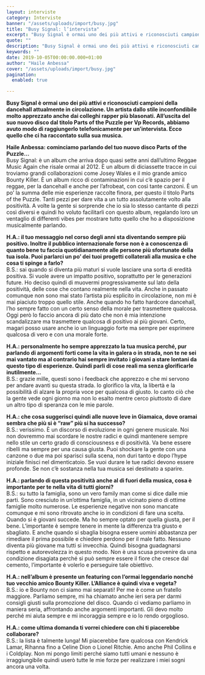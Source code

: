 ```yaml
---
layout: interviste
category: Interviste
banner: "/assets/uploads/import/busy.jpg"
title: "Busy Signal: l’intervista"
excerpt: "Busy Signal è ormai uno dei più attivi e riconosciuti campioni della dancehall attualmente in circolazione. Un artista dallo stile inconfondibile molto apprezzato anche dai colleghi rapper più blasonati. All’uscita del suo nuovo disco dal titolo Parts of the Puzzle per Vp Records, abbiamo avuto modo di raggiungerlo telefonicamente per un’intervista. Ecco quello che ci…"
quote: ""
description: "Busy Signal è ormai uno dei più attivi e riconosciuti campioni della dancehall attualmente in circolazione. Un artista dallo stile inconfondibile molto apprezzato anche dai colleghi rapper più blasonati. All’uscita del suo nuovo disco dal titolo Parts of the Puzzle per Vp Records, abbiamo avuto modo di raggiungerlo telefonicamente per un’intervista. Ecco quello che ci…"
keywords: ""
date: 2019-10-05T00:00:00.000+01:00
author: "Haile Anbessa"
cover: "/assets/uploads/import/busy.jpg"
pagination:
  enabled: true

---
```


**Busy Signal è ormai uno dei più attivi e riconosciuti campioni della dancehall attualmente in circolazione. Un artista dallo stile inconfondibile molto apprezzato anche dai colleghi rapper più blasonati. All’uscita del suo nuovo disco dal titolo Parts of the Puzzle per Vp Records, abbiamo avuto modo di raggiungerlo telefonicamente per un’intervista. Ecco quello che ci ha raccontato sulla sua musica.**

**Haile Anbessa: cominciamo parlando del tuo nuovo disco Parts of the Puzzle…**  
Busy Signal: è un album che arriva dopo quasi sette anni dall’ultimo Reggae Music Again che risale ormai al 2012\. È un album di diciassette tracce in cui troviamo grandi collaborazioni come Josey Wales e il mio grande amico Bounty Killer. È un album ricco di contaminazioni in cui c’è spazio per il reggae, per la dancehall e anche per l’afrobeat, con così tante canzoni. È un po’ la summa delle mie esperienze raccolte finora, per questo il titolo Parts of the Puzzle. Tanti pezzi per dare vita a un tutto assolutamente volto alla positività. A volte la gente si sorprende che io sia lo stesso cantante di pezzi così diversi e quindi ho voluto facilitarli con questo album, regalando loro un ventaglio di differenti vibes per mostrare tutto quello che ho a disposizione musicalmente parlando.

**H.A.: il tuo messaggio nel corso degli anni sta diventando sempre più positivo. Inoltre il pubblico internazionale forse non è a conoscenza di quanto bene tu faccia quotidianamente alle persone più sfortunate della tua isola. Puoi parlarci un po’ dei tuoi progetti collaterali alla musica e che cosa ti spinge a farlo?**  
B.S.: sai quando si diventa più maturi si vuole lasciare una sorta di eredità positiva. Si vuole avere un impatto positivo, soprattutto per le generazioni future. Ho deciso quindi di muovermi progressivamente sul lato della positività, delle cose che contano realmente nella vita. Anche in passato comunque non sono mai stato l’artista più esplicito in circolazione, non mi è mai piaciuto troppo quello stile. Anche quando ho fatto hardcore dancehall, l’ho sempre fatto con un certo senso della morale per trasmettere qualcosa. Oggi però lo faccio ancora di più dato che non è mia intenzione scandalizzare ma trasmettere qualcosa di positivo ai più giovani. Certo, magari posso usare anche io un linguaggio forte ma sempre per esprimere qualcosa di vero e con una morale forte.

**H.A.: personalmente ho sempre apprezzato la tua musica perché, pur parlando di argomenti forti come la vita in galera o in strada, non te ne sei mai vantato ma al contrario hai sempre invitato i giovani a stare lontani da questo tipo di esperienze. Quindi parli di cose reali ma senza glorificarle inutilmente…**  
B.S.: grazie mille, questi sono i feedback che apprezzo e che mi servono per andare avanti su questa strada. Io glorifico la vita, la libertà e la possibilità di alzare la propria voce per qualcosa di giusto. Io canto ciò che la gente vede ogni giorno ma non lo esalto mentre cerco piuttosto di dare un altro tipo di speranza con le mie parole.

**H.A.: che cosa suggerisci quindi alle nuove leve in Giamaica, dove oramai sembra che più si è “raw” più si ha successo?**  
B.S.: verissimo. È un discorso di evoluzione in ogni genere musicale. Noi non dovremmo mai scordare le nostre radici e quindi mantenere sempre nello stile un certo grado di consciousness e di positività. Va bene essere ribelli ma sempre per una causa giusta. Puoi shockare la gente con una canzone o due ma poi sparisci sulla scena, non duri tanto e dopo l’hype iniziale finisci nel dimenticatoio. Se vuoi durare le tue radici devono essere profonde. Se non c’è sostanza nella tua musica sei destinato a sparire.

**H.A.: parlando di questa positività anche al di fuori della musica, cosa è importante per te nella vita di tutti giorni?**  
B.S.: su tutto la famiglia, sono un vero family man come si dice dalle mie parti. Sono cresciuto in un’ottima famiglia, in un vicinato pieno di ottime famiglie molto numerose. Le esperienze negative non sono mancate comunque e mi sono ritrovato anche io in condizioni di fare una scelta. Quando si è giovani succede. Ma ho sempre optato per quella giusta, per il bene. L’importante è sempre tenere in mente la differenza tra giusto e sbagliato. E anche quando si sbaglia bisogna essere uomini abbastanza per rimediare il prima possibile e chiedere perdono per il male fatto. Nessuno diventa più giovane ma tutti si invecchia. Quindi bisogna guadagnarsi rispetto e autorevolezza in questo modo. Non è una scusa provenire da una condizione disagiata perché si può sempre essere il fiore che cresce dal cemento, l’importante è volerlo e perseguire tale obiettivo.

**H.A.: nell’album è presente un featuring con l’ormai leggendario nonché tuo vecchio amico Bounty Killer. L’Alliance è quindi viva e vegeta?**  
B.S.: io e Bounty non ci siamo mai separati! Per me è come un fratello maggiore. Parliamo sempre, mi ha chiamato anche ieri sera per darmi consigli giusti sulla promozione del disco. Quando ci vediamo parliamo in maniera seria, affrontando anche argomenti importanti. Gli devo molto perché mi aiuta sempre e mi incoraggia sempre e io lo rendo orgoglioso.

**H.A.: come ultima domanda ti vorrei chiedere con chi ti piacerebbe collaborare?**  
B.S.: la lista è talmente lunga! Mi piacerebbe fare qualcosa con Kendrick Lamar, Rihanna fino a Celine Dion o Lionel Ritchie. Amo anche Phil Collins e i Coldplay. Non mi pongo limiti perché siamo tutti umani e nessuno è irraggiungibile quindi userò tutte le mie forze per realizzare i miei sogni ancora una volta.